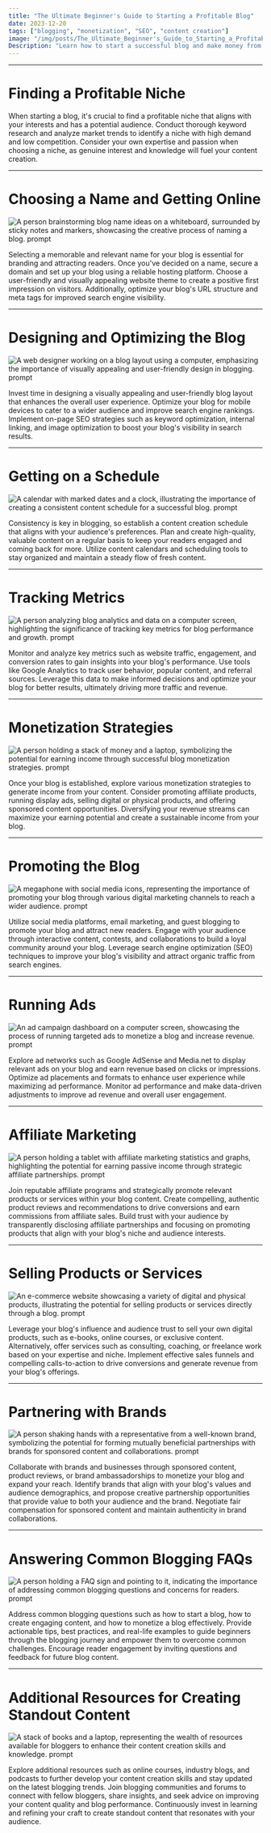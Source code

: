 ```yaml
---
title: "The Ultimate Beginner's Guide to Starting a Profitable Blog"
date: 2023-12-20
tags: ["blogging", "monetization", "SEO", "content creation"]
image: "/img/posts/The_Ultimate_Beginner's_Guide_to_Starting_a_Profitable_Blog/0.png"
Description: "Learn how to start a successful blog and make money from it with this comprehensive beginner's guide. From finding your niche to monetization strategies, we've got you covered."
---
```



---
# Finding a Profitable Niche

When starting a blog, it's crucial to find a profitable niche that aligns with your interests and has a potential audience. Conduct thorough keyword research and analyze market trends to identify a niche with high demand and low competition. Consider your own expertise and passion when choosing a niche, as genuine interest and knowledge will fuel your content creation.



---
# Choosing a Name and Getting Online

![A person brainstorming blog name ideas on a whiteboard, surrounded by sticky notes and markers, showcasing the creative process of naming a blog. prompt](/img/posts/The_Ultimate_Beginner's_Guide_to_Starting_a_Profitable_Blog/2.png "A person brainstorming blog name ideas on a whiteboard, surrounded by sticky notes and markers, showcasing the creative process of naming a blog.")

Selecting a memorable and relevant name for your blog is essential for branding and attracting readers. Once you've decided on a name, secure a domain and set up your blog using a reliable hosting platform. Choose a user-friendly and visually appealing website theme to create a positive first impression on visitors. Additionally, optimize your blog's URL structure and meta tags for improved search engine visibility.



---
# Designing and Optimizing the Blog

![A web designer working on a blog layout using a computer, emphasizing the importance of visually appealing and user-friendly design in blogging. prompt](/img/posts/The_Ultimate_Beginner's_Guide_to_Starting_a_Profitable_Blog/3.png "A web designer working on a blog layout using a computer, emphasizing the importance of visually appealing and user-friendly design in blogging.")

Invest time in designing a visually appealing and user-friendly blog layout that enhances the overall user experience. Optimize your blog for mobile devices to cater to a wider audience and improve search engine rankings. Implement on-page SEO strategies such as keyword optimization, internal linking, and image optimization to boost your blog's visibility in search results.



---
# Getting on a Schedule

![A calendar with marked dates and a clock, illustrating the importance of creating a consistent content schedule for a successful blog. prompt](/img/posts/The_Ultimate_Beginner's_Guide_to_Starting_a_Profitable_Blog/4.png "A calendar with marked dates and a clock, illustrating the importance of creating a consistent content schedule for a successful blog.")

Consistency is key in blogging, so establish a content creation schedule that aligns with your audience's preferences. Plan and create high-quality, valuable content on a regular basis to keep your readers engaged and coming back for more. Utilize content calendars and scheduling tools to stay organized and maintain a steady flow of fresh content.



---
# Tracking Metrics

![A person analyzing blog analytics and data on a computer screen, highlighting the significance of tracking key metrics for blog performance and growth. prompt](/img/posts/The_Ultimate_Beginner's_Guide_to_Starting_a_Profitable_Blog/5.png "A person analyzing blog analytics and data on a computer screen, highlighting the significance of tracking key metrics for blog performance and growth.")

Monitor and analyze key metrics such as website traffic, engagement, and conversion rates to gain insights into your blog's performance. Use tools like Google Analytics to track user behavior, popular content, and referral sources. Leverage this data to make informed decisions and optimize your blog for better results, ultimately driving more traffic and revenue.



---
# Monetization Strategies

![A person holding a stack of money and a laptop, symbolizing the potential for earning income through successful blog monetization strategies. prompt](/img/posts/The_Ultimate_Beginner's_Guide_to_Starting_a_Profitable_Blog/6.png "A person holding a stack of money and a laptop, symbolizing the potential for earning income through successful blog monetization strategies.")

Once your blog is established, explore various monetization strategies to generate income from your content. Consider promoting affiliate products, running display ads, selling digital or physical products, and offering sponsored content opportunities. Diversifying your revenue streams can maximize your earning potential and create a sustainable income from your blog.



---
# Promoting the Blog

![A megaphone with social media icons, representing the importance of promoting your blog through various digital marketing channels to reach a wider audience. prompt](/img/posts/The_Ultimate_Beginner's_Guide_to_Starting_a_Profitable_Blog/7.png "A megaphone with social media icons, representing the importance of promoting your blog through various digital marketing channels to reach a wider audience.")

Utilize social media platforms, email marketing, and guest blogging to promote your blog and attract new readers. Engage with your audience through interactive content, contests, and collaborations to build a loyal community around your blog. Leverage search engine optimization (SEO) techniques to improve your blog's visibility and attract organic traffic from search engines.



---
# Running Ads

![An ad campaign dashboard on a computer screen, showcasing the process of running targeted ads to monetize a blog and increase revenue. prompt](/img/posts/The_Ultimate_Beginner's_Guide_to_Starting_a_Profitable_Blog/8.png "An ad campaign dashboard on a computer screen, showcasing the process of running targeted ads to monetize a blog and increase revenue.")

Explore ad networks such as Google AdSense and Media.net to display relevant ads on your blog and earn revenue based on clicks or impressions. Optimize ad placements and formats to enhance user experience while maximizing ad performance. Monitor ad performance and make data-driven adjustments to improve ad revenue and overall user engagement.



---
# Affiliate Marketing

![A person holding a tablet with affiliate marketing statistics and graphs, highlighting the potential for earning passive income through strategic affiliate partnerships. prompt](/img/posts/The_Ultimate_Beginner's_Guide_to_Starting_a_Profitable_Blog/9.png "A person holding a tablet with affiliate marketing statistics and graphs, highlighting the potential for earning passive income through strategic affiliate partnerships.")

Join reputable affiliate programs and strategically promote relevant products or services within your blog content. Create compelling, authentic product reviews and recommendations to drive conversions and earn commissions from affiliate sales. Build trust with your audience by transparently disclosing affiliate partnerships and focusing on promoting products that align with your blog's niche and audience interests.



---
# Selling Products or Services

![An e-commerce website showcasing a variety of digital and physical products, illustrating the potential for selling products or services directly through a blog. prompt](/img/posts/The_Ultimate_Beginner's_Guide_to_Starting_a_Profitable_Blog/10.png "An e-commerce website showcasing a variety of digital and physical products, illustrating the potential for selling products or services directly through a blog.")

Leverage your blog's influence and audience trust to sell your own digital products, such as e-books, online courses, or exclusive content. Alternatively, offer services such as consulting, coaching, or freelance work based on your expertise and niche. Implement effective sales funnels and compelling calls-to-action to drive conversions and generate revenue from your blog's offerings.



---
# Partnering with Brands

![A person shaking hands with a representative from a well-known brand, symbolizing the potential for forming mutually beneficial partnerships with brands for sponsored content and collaborations. prompt](/img/posts/The_Ultimate_Beginner's_Guide_to_Starting_a_Profitable_Blog/11.png "A person shaking hands with a representative from a well-known brand, symbolizing the potential for forming mutually beneficial partnerships with brands for sponsored content and collaborations.")

Collaborate with brands and businesses through sponsored content, product reviews, or brand ambassadorships to monetize your blog and expand your reach. Identify brands that align with your blog's values and audience demographics, and propose creative partnership opportunities that provide value to both your audience and the brand. Negotiate fair compensation for sponsored content and maintain authenticity in brand collaborations.



---
# Answering Common Blogging FAQs

![A person holding a FAQ sign and pointing to it, indicating the importance of addressing common blogging questions and concerns for readers. prompt](/img/posts/The_Ultimate_Beginner's_Guide_to_Starting_a_Profitable_Blog/12.png "A person holding a FAQ sign and pointing to it, indicating the importance of addressing common blogging questions and concerns for readers.")

Address common blogging questions such as how to start a blog, how to create engaging content, and how to monetize a blog effectively. Provide actionable tips, best practices, and real-life examples to guide beginners through the blogging journey and empower them to overcome common challenges. Encourage reader engagement by inviting questions and feedback for future blog content.



---
# Additional Resources for Creating Standout Content

![A stack of books and a laptop, representing the wealth of resources available for bloggers to enhance their content creation skills and knowledge. prompt](/img/posts/The_Ultimate_Beginner's_Guide_to_Starting_a_Profitable_Blog/13.png "A stack of books and a laptop, representing the wealth of resources available for bloggers to enhance their content creation skills and knowledge.")

Explore additional resources such as online courses, industry blogs, and podcasts to further develop your content creation skills and stay updated on the latest blogging trends. Join blogging communities and forums to connect with fellow bloggers, share insights, and seek advice on improving your content quality and blog performance. Continuously invest in learning and refining your craft to create standout content that resonates with your audience.
